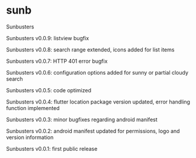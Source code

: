 # sunb

Sunbusters

Sunbusters v0.0.9: listview bugfix

Sunbusters v0.0.8: search range extended, icons added for list items

Sunbusters v0.0.7: HTTP 401 error bugfix

Sunbusters v0.0.6: configuration options added for sunny or partial cloudy search

Sunbusters v0.0.5: code optimized

Sunbusters v0.0.4: flutter location package version updated, error handling function implemented

Sunbusters v0.0.3: minor bugfixes regarding android manifest 

Sunbusters v0.0.2: android manifest updated for permissions, logo and version information

Sunbusters v0.0.1: first public release
